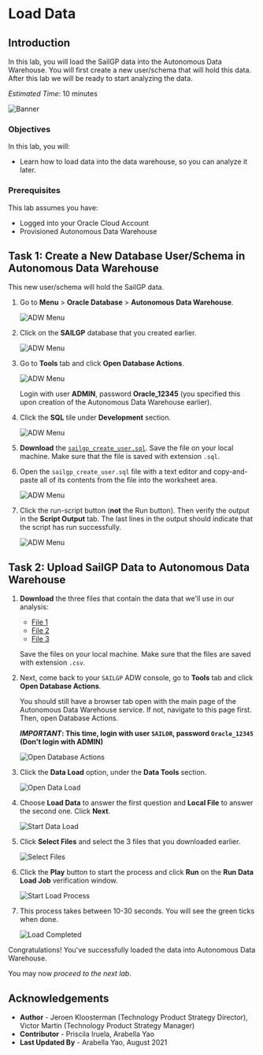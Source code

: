 # Load Data

## Introduction
In this lab, you will load the SailGP data into the Autonomous Data Warehouse. You will first create a new user/schema that will hold this data. After this lab we will be ready to start analyzing the data.

_Estimated Time:_ 10 minutes

![Banner](images/banner.jpg)

### Objectives

In this lab, you will:

- Learn how to load data into the data warehouse, so you can analyze it later.

### Prerequisites

This lab assumes you have:

- Logged into your Oracle Cloud Account
- Provisioned Autonomous Data Warehouse

## Task 1: Create a New Database User/Schema in Autonomous Data Warehouse

This new user/schema will hold the SailGP data.

1. Go to **Menu** > **Oracle Database** > **Autonomous Data Warehouse**.

   ![ADW Menu](images/adw-menu.png)

2. Click on the **SAILGP** database that you created earlier.

   ![ADW Menu](images/open-sailgp.png)

3. Go to **Tools** tab and click **Open Database Actions**.

   ![ADW Menu](images/open-database-actions.png)

   Login with user **ADMIN**, password **Oracle_12345** (you specified this upon creation of the Autonomous Data Warehouse earlier).

4. Click the **SQL** tile under **Development** section.

    ![ADW Menu](images/open-sql.png)

5. **Download** the <a href="https://objectstorage.eu-frankfurt-1.oraclecloud.com/p/JbEdrEEaFEEwmhXdC-nsEdRIJpqz1cQ30LYa7g2E-aYFopABGTNM9Hkp0u5mVRfQ/n/odca/b/workshops-livelabs-do-not-delete/o/sailgp_create_user.sql" target="\_blank">`sailgp_create_user.sql`</a>. Save the file on your local machine. Make sure that the file is saved with extension `.sql`.

6. Open the `sailgp_create_user.sql` file with a text editor and copy-and-paste all of its contents from the file into the worksheet area.

    ![ADW Menu](images/copy-paste.png)

7. Click the run-script button (**not** the Run button). Then verify the output in the **Script Output** tab. The last lines in the output should indicate that the script has run successfully.

    ![ADW Menu](images/run-script.png)


<!--
4. We're going to first create a new database user/schema that will hold the SailGP data. Open "Database Users".

   ![ADW Menu](images/open-db-users.png)

5. Choose "Create User"

   ![ADW Menu](images/create-user.png)

6. Fill in the following details:
      - User Name:  `SAILOR`
      - New Password: `Oracle_12345`
      - Confirm Password: `Oracle_12345`
      - Quota on tablespace DATA: `UNLIMITED`
      - Check "Web Access"
      - Check "OML"

   Then Create the User.

   ![ADW Menu](images/create-user2.png)

7. Next, give the user the access necessary to upload files through the Web UI.

   ![ADW Menu](images/enable-rest.png)

   Confirm by clicking "Rest Enable User".
-->

## Task 2: Upload SailGP Data to Autonomous Data Warehouse

1. **Download** the three files that contain the data that we'll use in our analysis:

    - <a href="https://objectstorage.eu-frankfurt-1.oraclecloud.com/p/azjOfz91f8jdUPfvkxVzVUFtb2n-Jj_lXYaWQhvgCLsnOMMPvpLruqaAf5sJduNc/n/odca/b/workshops-livelabs-do-not-delete/o/sailgp_sgp_strm_pivot.csv" target="\_blank">File 1</a>
    - <a href="https://objectstorage.eu-frankfurt-1.oraclecloud.com/p/5yCpZHlzTE70fotF5LS7sYpIQfOi-XdSQ8DhQRSVsClX7cxIq7YvpmSS8wxX5gaM/n/odca/b/workshops-livelabs-do-not-delete/o/sailgp_sgp_sail_history.csv" target="\_blank">File 2</a>
    - <a href="https://objectstorage.eu-frankfurt-1.oraclecloud.com/p/s-A4eEJl4OxSdt02-TcTyz-bQvC_IGczI_PLRflfXx_gzosdKk5t97qMp2UtZ_OU/n/odca/b/workshops-livelabs-do-not-delete/o/sailgp_sgp_windspeed_and_windangles.csv" target="\_blank">File 3</a>

   Save the files on your local machine. Make sure that the files are saved with extension `.csv`.


2. Next, come back to your `SAILGP` ADW console, go to **Tools** tab and click **Open Database Actions**.

   You should still have a browser tab open with the main page of the Autonomous Data Warehouse service. If not, navigate to this page first. Then, open Database Actions.

   **_IMPORTANT_: This time, login with user `SAILOR`, password `Oracle_12345` (Don't login with ADMIN)**

   ![Open Database Actions](images/open-database-actions.png)

3. Click the **Data Load** option, under the **Data Tools** section.

   ![Open Data Load](images/open-data-load.png)

4. Choose **Load Data** to answer the first question and **Local File** to answer the second one. Click **Next**.

    ![Start Data Load](images/start-data-load.png)

5. Click **Select Files** and select the 3 files that you downloaded earlier.

    ![Select Files](images/select-files.png)

6. Click the **Play** button to start the process and click **Run** on the **Run Data Load Job** verification window.

    ![Start Load Process](images/load-data.png)

7. This process takes between 10-30 seconds. You will see the green ticks when done.

    ![Load Completed](images/load-completed.png)

Congratulations! You've successfully loaded the data into Autonomous Data Warehouse.

You may now *proceed to the next lab*.

## **Acknowledgements**
- **Author** - Jeroen Kloosterman (Technology Product Strategy Director), Victor Martin (Technology Product Strategy Manager)
- **Contributor** - Priscila Iruela, Arabella Yao
- **Last Updated By** - Arabella Yao, August 2021
